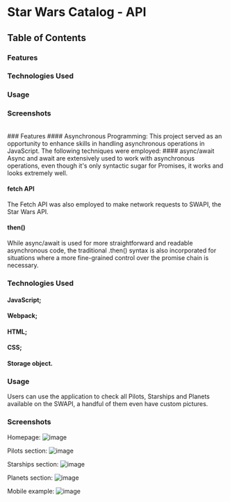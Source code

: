 # Star Wars Catalog - API

## Table of Contents
### Features
### Technologies Used
### Usage
### Screenshots
<br>
### Features
#### Asynchronous Programming: 
   This project served as an opportunity to enhance skills in handling asynchronous operations in JavaScript. The following techniques were employed:
   #### async/await
   Async and await are extensively used to work with asynchronous operations, even though it's only syntactic sugar for Promises, it works and looks extremely well.
   
   #### fetch API
   The Fetch API was also employed to make network requests to SWAPI, the Star Wars API. 

   #### then()
   While async/await is used for more straightforward and readable asynchronous code, the traditional .then() syntax is also incorporated for situations where a more fine-grained control over the promise chain is necessary.

### Technologies Used
#### JavaScript;
#### Webpack;
#### HTML;
#### CSS;
#### Storage object.

### Usage
  Users can use the application to check all Pilots, Starships and Planets available on the SWAPI, a handful of them even have custom pictures.

### Screenshots

Homepage:
![image](https://github.com/vitmonjo/swapi/assets/95149403/7c8bcff9-14bb-4062-a328-22fbc72714b9)

Pilots section:
![image](https://github.com/vitmonjo/swapi/assets/95149403/5002191f-5404-4889-ad43-43a6acec18f5)

Starships section:
![image](https://github.com/vitmonjo/swapi/assets/95149403/3a9a8cd2-2fa9-44d8-90b9-05dbeeae2965)

Planets section:
![image](https://github.com/vitmonjo/swapi/assets/95149403/4a48f0d9-882b-4367-afcf-4cb233b730c5)

Mobile example:
![image](https://github.com/vitmonjo/swapi/assets/95149403/f3c3210e-f37a-443e-adb1-449d92441c73)
